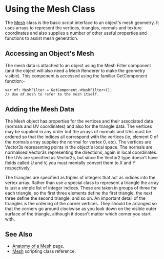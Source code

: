 Using the Mesh Class
====================


The [Mesh](ScriptRef:Mesh.html) class is the basic script interface to an object's mesh geometry. It uses arrays to represent the vertices, triangles, normals and texture coordinates and also supplies a number of other useful properties and functions to assist mesh generation.


Accessing an Object's Mesh
--------------------------


The mesh data is attached to an object using the Mesh Filter component (and the object will also need a Mesh Renderer to make the geometry visible). This component is accessed using the familiar GetComponent function:-



````
var mf: MeshFilter = GetComponent.<MeshFilter>();
// Use mf.mesh to refer to the mesh itself.

````


Adding the Mesh Data
--------------------


The Mesh object has properties for the vertices and their associated data (normals and UV coordinates) and also for the triangle data. The vertices may be supplied in any order but the arrays of normals and UVs must be ordered so that the indices all correspond with the vertices (ie, element 0 of the normals array supplies the normal for vertex 0, etc). The vertices are Vector3s representing points in the object's local space. The normals are normalised Vector3s representing the directions, again in local coordinates. The UVs are specified as Vector2s, but since the Vector2 type doesn't have fields called U and V, you must mentally convert them to X and Y respectively.

The triangles are specified as triples of integers that act as indices into the vertex array. Rather than use a special class to represent a triangle the array is just a simple list of integer indices. These are taken in groups of three for each triangle, so the first three elements define the first triangle, the next three define the second triangle, and so on. An important detail of the triangles is the ordering of the corner vertices. They should be arranged so that the corners go around clockwise as you look down on the visible outer surface of the triangle, although it doesn't matter which corner you start with.

## See Also

* [Anatomy of a Mesh](AnatomyofaMesh) page.
* [Mesh](ScriptRef:Mesh.html) scripting class reference.
